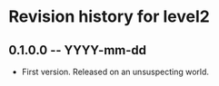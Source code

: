 # Revision history for level2

## 0.1.0.0 -- YYYY-mm-dd

* First version. Released on an unsuspecting world.
